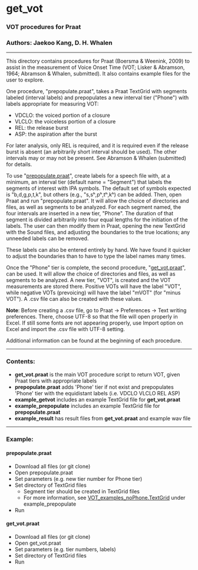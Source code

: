 # get_vot

### VOT procedures for Praat  

### Authors: Jaekoo Kang, D. H. Whalen

---

This directory contains procedures for Praat (Boersma & Weenink, 2009) to assist in the
measurement of Voice Onset Time (VOT; Lisker & Abramson, 1964; Abramson & Whalen, 
submitted). It also contains example files for the user to explore.

  One procedure, "prepopulate.praat", takes a Praat TextGrid with segments labeled (interval labels) 
and prepopulates a new interval tier ("Phone") with labels appropriate for measuring VOT:  
* VDCLO: the voiced portion of a closure  
* VLCLO: the voiceless portion of a closure  
* REL: the release burst  
* ASP: the aspiration after the burst  

For later analysis, only REL is required, and it is required even if the release burst is absent (an arbitrarily short interval should be used).  The other intervals may or
may not be present.  See Abramson & Whalen (submitted) for details.

  To use "[prepopulate.praat](https://github.com/HaskinsLabs/get_vot/blob/master/prepopulate.praat)", create labels for a speech file with, at a minimum, an
interval tier (default name = "Segment") that labels the segments of interest with IPA 
symbols.  The default set of symbols expected is "b,d,g,p,t,k", but others 
(e.g., "s,sʰ,pʰ,tʰ,kʰ) can be added. Then, open Praat and run "prepopulate.praat".
It will allow the choice of directories and files, as well as segments to be
analyzed.  For each segment named, the four intervals are inserted in a new tier, 
"Phone".  The duration of that segment is divided arbitrarily
into four equal lengths for the initiation of the labels.  The user can then modify them
in Praat, opening the new TextGrid with the Sound files, and adjusting the boundaries 
to the true locations; any unneeded labels can be removed.

  These labels can also be entered entirely by hand.  We have found it quicker to
adjust the boundaries than to have to type the label names many times.

  Once the "Phone" tier is complete, the second procedure, "[get_vot.praat](https://github.com/HaskinsLabs/get_vot/blob/master/get_vot.praat)", can be
used.  It will allow the choice of directories and files, as well as segments to be
analyzed.  A new tier, "VOT", is created and the VOT measurements are stored there.
Positive VOTs will have the label "VOT", while negative VOTs (prevoicing) will have
the label "mVOT" (for "minus VOT").  A .csv file can also be created with these values.

  **Note**: Before creating a .csv file, go to Praat -> Preferences -> Text writing preferences.
There, choose UTF-8 so that the file will open properly in Excel. If still some fonts are not appearing properly, use Import option on Excel and import the .csv file with UTF-8 setting.

Additional information can be found at the beginning of each procedure.

---

### Contents:

* **get_vot.praat** is the main VOT procedure script to return VOT, given Praat tiers with appropriate labels
* **prepopulate.praat** adds 'Phone' tier if not exist and prepopulates 'Phone' tier with the equidistant labels (i.e. VDCLO VLCLO REL ASP)
* **example_getvot** includes an example TextGrid file for **get_vot.praat**
* **example_prepopulate** includes an example TextGrid file for **prepopulate.praat**
* **example_result** has result files from **get_vot.praat** and example wav file

---

### Example:

#### prepopulate.praat
* Download all files (or git clone)
* Open prepopulate.praat
* Set parameters (e.g. new tier number for Phone tier)
* Set directory of TextGrid files
	* Segment tier should be created in TextGrid files
	* For more information, see [VOT\_examples\_noPhone.TextGrid](https://github.com/HaskinsLabs/get_vot/tree/master/example_prepopulate) under example_prepopulate
* Run

#### get_vot.praat
* Download all files (or git clone)
* Open get_vot.praat
* Set parameters (e.g. tier numbers, labels)
* Set directory of TextGrid files
* Run
